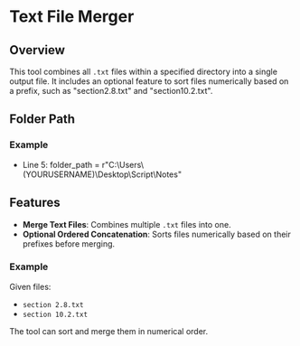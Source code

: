 # Text File Merger

## Overview
This tool combines all `.txt` files within a specified directory into a single output file. It includes an optional feature to sort files numerically based on a prefix, such as "section2.8.txt" and "section10.2.txt".

## Folder Path 
### Example
- Line 5: folder_path = r"C:\\Users\\(YOURUSERNAME)\\Desktop\\Script\\Notes"

## Features
- **Merge Text Files**: Combines multiple `.txt` files into one.
- **Optional Ordered Concatenation**: Sorts files numerically based on their prefixes before merging.

### Example
Given files:
- `section 2.8.txt`
- `section 10.2.txt`

The tool can sort and merge them in numerical order.
